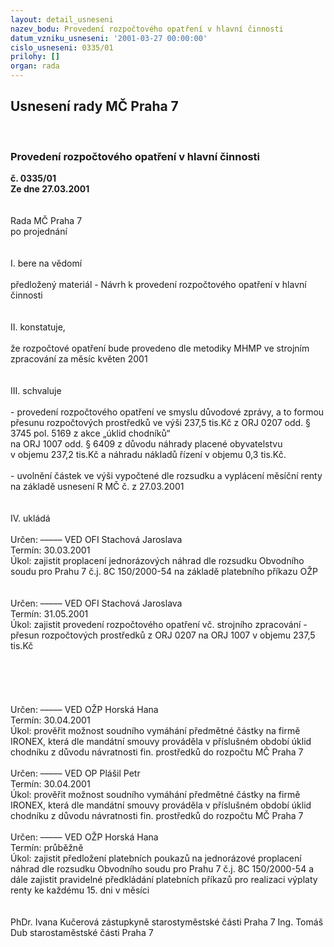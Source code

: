 ```yaml
---
layout: detail_usneseni
nazev_bodu: Provedení rozpočtového opatření v hlavní činnosti
datum_vzniku_usneseni: '2001-03-27 00:00:00'
cislo_usneseni: 0335/01
prilohy: []
organ: rada
---
```

<div id="ucUsn_pList" class="usn">
	<span><h2>Usnesení rady MČ Praha 7 </h2>
<br></span><div class="standBody">
<span><h3>Provedení rozpočtového opatření v hlavní činnosti</h3></span><div class="center">
		<strong>č. 0335/01</strong><br>
	</div>
<div class="center">
		<strong>Ze dne 27.03.2001</strong><br><br>
	</div>
<br>Rada MČ Praha 7<br>po projednání<br><br><br>I.	bere na vědomí<br><br> předložený materiál - Návrh k provedení rozpočtového opatření v hlavní činnosti<br><br><br>II.	konstatuje,<br><br>že rozpočtové opatření bude provedeno dle metodiky MHMP ve strojním zpracování za měsíc květen 2001<br><br><br>III.	schvaluje <br><br>- provedení rozpočtového opatření ve smyslu důvodové zprávy, a to formou přesunu rozpočtových prostředků ve výši 237,5 tis.Kč    z     ORJ 0207 odd. § 3745 pol. 5169 z akce „úklid chodníků“<br>                                                      na   ORJ 1007 odd. § 6409 z důvodu  náhrady  placené obyvatelstvu <br>v objemu 237,2 tis.Kč  a náhradu nákladů řízení  v objemu 0,3 tis.Kč.<br><br>- uvolnění částek ve výši vypočtené dle rozsudku a vyplácení měsíční renty na základě usnesení R MČ č.            z 27.03.2001 <br><br><br>IV.	ukládá <br><br> Určen:	–––––	VED OFI Stachová Jaroslava<br>Termín: 30.03.2001<br>Úkol:	zajistit proplacení jednorázových náhrad dle rozsudku Obvodního soudu pro Prahu 7 č.j. 8C 150/2000-54 na základě platebního příkazu OŽP <br> <br><br> Určen:	–––––	VED OFI Stachová Jaroslava<br>Termín: 31.05.2001<br>Úkol:	zajistit provedení rozpočtového opatření vč. strojního zpracování - přesun rozpočtových prostředků z ORJ 0207 na ORJ 1007 v objemu 237,5 tis.Kč<br> <br><br><br><br><br> Určen:	–––––	VED OŽP Horská Hana<br>Termín: 30.04.2001<br>Úkol:	prověřit možnost soudního vymáhání předmětné částky na firmě IRONEX, která dle mandátní smouvy prováděla v příslušném období úklid chodníku z důvodu návratnosti fin. prostředků do rozpočtu MČ Praha 7<br> <br> Určen:	–––––	VED OP Plášil Petr<br>Termín: 30.04.2001<br>Úkol:	prověřit možnost soudního vymáhání předmětné částky na firmě IRONEX, která dle mandátní smouvy prováděla v příslušném období úklid chodníku z důvodu návratnosti fin. prostředků do rozpočtu MČ Praha 7<br> <br> Určen:	–––––	VED OŽP Horská Hana<br>Termín: průběžně<br>Úkol:	zajistit předložení platebních poukazů na jednorázové proplacení náhrad dle rozsudku Obvodního soudu pro Prahu 7 č.j. 8C 150/2000-54 a dále zajistit pravidelné předkládání platebních příkazů pro realizaci výplaty renty ke každému 15. dni v měsíci<br> <br> 	<br>PhDr. Ivana Kučerová zástupkyně starostyměstské části Praha 7	Ing. Tomáš Dub starostaměstské části Praha 7<br>	<br><br>
</div>
</div>